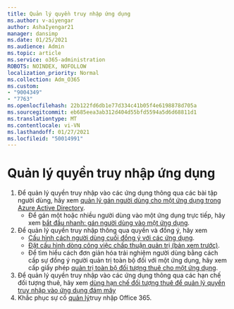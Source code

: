 ```yaml
---
title: Quản lý quyền truy nhập ứng dụng
ms.author: v-aiyengar
author: AshaIyengar21
manager: dansimp
ms.date: 01/25/2021
ms.audience: Admin
ms.topic: article
ms.service: o365-administration
ROBOTS: NOINDEX, NOFOLLOW
localization_priority: Normal
ms.collection: Adm_O365
ms.custom:
- "9004349"
- "7763"
ms.openlocfilehash: 22b122fd6db1e77d334c41b05f4e6198878d705a
ms.sourcegitcommit: eb685eea3ab312d404d55bfd5594a5d6d68811d1
ms.translationtype: MT
ms.contentlocale: vi-VN
ms.lasthandoff: 01/27/2021
ms.locfileid: "50014991"
---
```

# <a name="manage-application-access"></a>Quản lý quyền truy nhập ứng dụng

1. Để quản lý quyền truy nhập vào các ứng dụng thông qua các bài tập người dùng, hãy xem [quản lý gán người dùng cho một ứng dụng trong Azure Active Directory](https://docs.microsoft.com/azure/active-directory/manage-apps/assign-user-or-group-access-portal).
    - Để gán một hoặc nhiều người dùng vào một ứng dụng trực tiếp, hãy xem [bắt đầu nhanh: gán người dùng vào một ứng dụng](https://docs.microsoft.com/azure/active-directory/manage-apps/assign-user-or-group-access-portal).
1. Để quản lý quyền truy nhập thông qua quyền và đồng ý, hãy xem
    - [Cấu hình cách người dùng cuối đồng ý với các ứng dụng](https://docs.microsoft.com/azure/active-directory/manage-apps/configure-user-consent?tabs=azure-portal). 
    - [Đặt cấu hình dòng công việc chấp thuận quản trị (bản xem trước)](https://docs.microsoft.com/zure/active-directory/manage-apps/configure-admin-consent-workflow). 
    - Để tìm hiểu cách đơn giản hóa trải nghiệm người dùng bằng cách cấp sự đồng ý người quản trị toàn bộ đối với một ứng dụng, hãy xem cấp giấy phép [quản trị toàn bộ đối tượng thuê cho một ứng dụng](https://docs.microsoft.com/azure/active-directory/manage-apps/grant-admin-consent). 
1. Để quản lý quyền truy nhập vào các ứng dụng thông qua các hạn chế đối tượng thuê, hãy xem [dùng hạn chế đối tượng thuê để quản lý quyền truy nhập vào ứng dụng đám mây](https://docs.microsoft.com/azure/active-directory/manage-apps/tenant-restrictions) 
1. Khắc phục sự cố [quản lý](https://docs.microsoft.com/office365/troubleshoot/access-management/cannot-add-guest-users-in-m365-admin-center)truy nhập Office 365.
